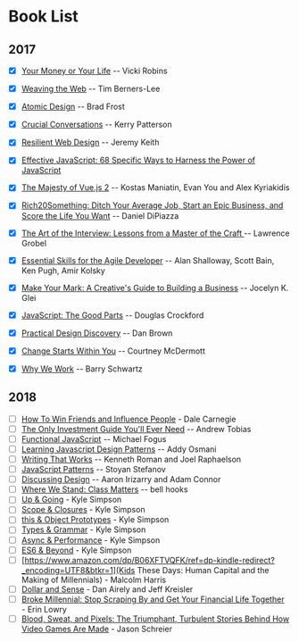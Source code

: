 # Book List

## 2017

- [x] [Your Money or Your Life](https://www.amazon.com/Your-Money-Life-Transforming-Relationship-ebook/dp/B0052MD8VO/ref=sr_1_1?ie=UTF8&qid=1491536257&sr=8-1&keywords=your+money+or+your+life) -- Vicki Robins
- [x] [Weaving the Web](https://www.amazon.com/Weaving-Web-Original-Ultimate-Destiny/dp/006251587X) -- Tim Berners-Lee
- [x] [Atomic Design](http://atomicdesign.bradfrost.com/) -- Brad Frost
- [x] [Crucial Conversations](https://www.amazon.com/Crucial-Conversations-Talking-Stakes-Business-ebook/dp/B005K0AYH4/ref=sr_1_1?s=books&ie=UTF8&qid=1491536427&sr=1-1&keywords=crucial+conversations) -- Kerry Patterson
- [x] [Resilient Web Design](https://resilientwebdesign.com/) --  Jeremy Keith
- [x] [Effective JavaScript: 68 Specific Ways to Harness the Power of JavaScript ](https://www.amazon.com/Effective-JavaScript-Specific-Software-Development/dp/0321812182)
- [x] [The Majesty of Vue.js 2](https://leanpub.com/vuejs2) -- Kostas Maniatin, Evan You and Alex Kyriakidis
- [x] [Rich20Something: Ditch Your Average Job, Start an Epic Business, and Score the Life You Want](https://www.amazon.com/s/ref=nb_sb_ss_c_2_9?url=search-alias%3Dstripbooks&field-keywords=daniel+dipiazza&sprefix=daniel+di%2Caps%2C125&crid=9ZEXW5IOPP8J) -- Daniel DiPiazza
- [x] [The Art of the Interview: Lessons from a Master of the Craft ](https://www.amazon.com/Art-Interview-Lessons-Master-Craft-ebook/dp/B003FCVEX2/ref=mt_kindle?_encoding=UTF8&me=) -- Lawrence Grobel
- [x] [Essential Skills for the Agile Developer](https://www.amazon.com/Essential-Skills-Agile-Developer-Programming/dp/0321543734) -- Alan Shalloway, Scott Bain, Ken Pugh, Amir Kolsky
- [x] [Make Your Mark: A Creative's Guide to Building a Business](https://www.amazon.com/dp/B00FL3YL9W/ref=dp-kindle-redirect?_encoding=UTF8&btkr=1) -- Jocelyn K. Glei
- [x] [JavaScript: The Good Parts](http://shop.oreilly.com/product/9780596517748.do) -- Douglas Crockford
- [x] [Practical Design Discovery](https://abookapart.com/products/practical-design-discovery) -- Dan Brown
- [x] [Change Starts Within You](https://www.amazon.com/dp/B072YZKF5K/ref=dp-kindle-redirect?_encoding=UTF8&btkr=1) -- Courtney McDermott
- [x] [Why We Work](https://www.amazon.com/dp/B00NZWJE3O/ref=dp-kindle-redirect?_encoding=UTF8&btkr=1) -- Barry Schwartz


## 2018

- [ ] [How To Win Friends and Influence People](https://www.amazon.com/dp/B01H38S9FY/ref=dp-kindle-redirect?_encoding=UTF8&btkr=1) - Dale Carnegie
- [ ] [The Only Investment Guide You'll Ever Need](https://www.amazon.com/Only-Investment-Guide-Youll-Ever/dp/0544781937/ref=pd_lpo_sbs_14_img_0?_encoding=UTF8&psc=1&refRID=SEFJYF5T04J7PDYV0MK6) -- Andrew Tobias
- [ ] [Functional JavaScript](http://shop.oreilly.com/product/0636920028857.do) -- Michael Fogus
- [ ] [Learning Javascript Design Patterns](http://shop.oreilly.com/product/0636920025832.do) -- Addy Osmani
- [ ] [Writing That Works](https://www.amazon.com/dp/B0040GJDSA/ref=dp-kindle-redirect?_encoding=UTF8&btkr=1) -- Kenneth Roman and Joel Raphaelson
- [ ] [JavaScript Patterns](http://shop.oreilly.com/product/9780596806767.do) -- Stoyan Stefanov
- [ ] [Discussing Design](http://shop.oreilly.com/product/0636920033561.do) -- Aaron Irizarry and Adam Connor
- [ ] [Where We Stand: Class Matters](https://www.amazon.com/Where-We-Stand-Class-Matters/dp/041592913X) -- bell hooks
- [ ] [Up & Going](https://www.amazon.com/You-Dont-Know-JS-Going/dp/1491924462/ref=sr_1_4?ie=UTF8&qid=1514841456&sr=8-4&keywords=kyle+simpson) - Kyle Simpson
- [ ] [Scope & Closures](https://www.amazon.com/You-Dont-Know-JS-Closures/dp/1449335586/ref=sr_1_1?ie=UTF8&qid=1514841456&sr=8-1&keywords=kyle+simpson) - Kyle Simpson
- [ ] [this & Object Prototypes](https://www.amazon.com/You-Dont-Know-JS-Prototypes-ebook/dp/B00LPUIB9G/ref=sr_1_3?ie=UTF8&qid=1514841456&sr=8-3&keywords=kyle+simpson) - Kyle Simpson
- [ ] [Types & Grammar](https://www.amazon.com/You-Dont-Know-JS-Grammar/dp/1491904194/ref=sr_1_6?ie=UTF8&qid=1514841456&sr=8-6&keywords=kyle+simpson) - Kyle Simpson
- [ ] [Async & Performance](https://www.amazon.com/You-Dont-Know-JS-Performance/dp/1491904224/ref=sr_1_7?ie=UTF8&qid=1514841456&sr=8-7&keywords=kyle+simpson) - Kyle Simpson
- [ ] [ES6 & Beyond](https://www.amazon.com/You-Dont-Know-JS-Beyond/dp/1491904240/ref=sr_1_5?ie=UTF8&qid=1514841456&sr=8-5&keywords=kyle+simpson) - Kyle Simpson
- [ ] [https://www.amazon.com/dp/B06XFTVQFK/ref=dp-kindle-redirect?_encoding=UTF8&btkr=1](Kids These Days: Human Capital and the Making of Millennials) - Malcolm Harris
- [ ] [Dollar and Sense](https://www.amazon.com/dp/B06WGP2DWL/ref=dp-kindle-redirect?_encoding=UTF8&btkr=1) - Dan Airely and Jeff Kreisler
- [ ] [Broke Millennial: Stop Scraping By and Get Your Financial Life Together](https://www.amazon.com/dp/B01LYN4H34/ref=dp-kindle-redirect?_encoding=UTF8&btkr=1) - Erin Lowry
- [ ] [Blood, Sweat, and Pixels: The Triumphant, Turbulent Stories Behind How Video Games Are Made](https://www.amazon.com/Blood-Sweat-Pixels-Triumphant-Turbulent-ebook/dp/B01NAKSWW1/ref=sr_1_1?s=digital-text&ie=UTF8&qid=1514841683&sr=1-1&keywords=blood+sweat+and+pixels) - Jason Schreier
